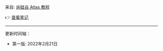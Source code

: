 
来自: [尚硅谷 Atlas 教程](https://www.bilibili.com/video/BV1jA411F76d)

👉 [查看笔记](https://github.com/ZGG2016/knowledgesystem/tree/master/03%20%E5%A4%A7%E6%95%B0%E6%8D%AE/19%20Atlas)

---------------------------------------------

更新时间轴：

- 第一版: 2022年2月21日